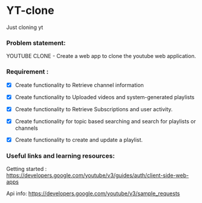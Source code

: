 # YT-clone

Just cloning yt

### Problem statement:

YOUTUBE CLONE - Create a web app to clone the youtube web application.

### Requirement :

- [X] Create functionality to Retrieve channel information

- [X] Create functionality to Uploaded videos and system-generated playlists

- [X] Create functionality to Retrieve Subscriptions and user activity.

- [X] Create functionality for topic based searching and search for playlists or channels

- [X] Create functionality to create and update a playlist.

### Useful links and learning resources:

Getting started : https://developers.google.com/youtube/v3/guides/auth/client-side-web-apps

Api info: https://developers.google.com/youtube/v3/sample_requests
